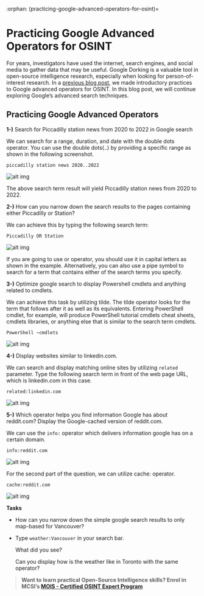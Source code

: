 :orphan:
(practicing-google-advanced-operators-for-osint)=

# Practicing Google Advanced Operators for OSINT

For years, investigators have used the internet, search engines, and social media to gather data that may be useful. Google Dorking is a valuable tool in open-source intelligence research, especially when looking for person-of-interest research. In a [previous blog post](improving-search-results-with-google-keywords), we made introductory practices to Google advanced operators for OSINT. In this blog post, we will continue exploring Google’s advanced search techniques.

## Practicing Google Advanced Operators

**1-)** Search for Piccadilly station news from 2020 to 2022 in Google search

We can search for a range, duration, and date with the double dots operator. You can use the double dots(..) by providing a specific range as shown in the following screenshot.

`piccadilly station news 2020..2022`

![alt img](images/osint-google-advanced-operators-11.png)

The above search term result will yield Piccadilly station news from 2020 to 2022.

**2-)** How can you narrow down the search results to the pages containing either Piccadilly or Station?

We can achieve this by typing the following search term:

`Piccadilly OR Station`

![alt img](images/osint-google-advanced-operators-12.png)

If you are going to use or operator, you should use it in capital letters as shown in the example. Alternatively, you can also use a pipe symbol to search for a term that contains either of the search terms you specify.

**3-)** Optimize google search to display Powershell cmdlets and anything related to cmdlets.

We can achieve this task by utilizing tilde. The tilde operator looks for the term that follows after it as well as its equivalents. Entering PowerShell cmdlet, for example, will produce PowerShell tutorial cmdlets cheat sheets, cmdlets libraries, or anything else that is similar to the search term cmdlets.

`PowerShell ~cmdlets`

![alt img](images/osint-google-advanced-operators-10.png)

**4-)** Display websites similar to linkedin.com.

We can search and display matching online sites by utilizing `related` parameter. Type the following search term in front of the web page URL, which is linkedin.com in this case.

`related:linkedin.com`

![alt img](images/osint-google-advanced-operators-13.png)

**5-)** Which operator helps you find information Google has about reddit.com? Display the Google-cached version of reddit.com.

We can use the `info:` operator which delivers information google has on a certain domain.

`info:reddit.com`

![alt img](images/osint-google-advanced-operators-14.png)

For the second part of the question, we can utilize cache: operator.

`cache:reddit.com`

![alt img](images/osint-google-advanced-operators-15.png)

**Tasks**

- How can you narrow down the simple google search results to only map-based for Vancouver?

- Type `weather:Vancouver` in your search bar.

  What did you see?

  Can you display how is the weather like in Toronto with the same operator?

> **Want to learn practical Open-Source Intelligence skills? Enrol in MCSI’s [MOIS - Certified OSINT Expert Program](https://www.mosse-institute.com/certifications/mois-certified-osint-expert.html)**
